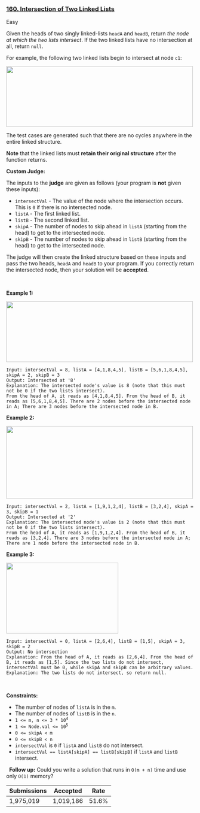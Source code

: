 ### [160. Intersection of Two Linked Lists](https://leetcode.com/problems/intersection-of-two-linked-lists/)

Easy

Given the heads of two singly linked-lists `` headA `` and `` headB ``, return _the node at which the two lists intersect_. If the two linked lists have no intersection at all, return `` null ``.

For example, the following two linked lists begin to intersect at node `` c1 ``:

<img alt="" src="https://assets.leetcode.com/uploads/2021/03/05/160_statement.png" style="width: 500px; height: 162px;"/>

The test cases are generated such that there are no cycles anywhere in the entire linked structure.

__Note__ that the linked lists must __retain their original structure__ after the function returns.

__Custom Judge:__

The inputs to the __judge__ are given as follows (your program is __not__ given these inputs):

*   `` intersectVal `` - The value of the node where the intersection occurs. This is `` 0 `` if there is no intersected node.
*   `` listA `` - The first linked list.
*   `` listB `` - The second linked list.
*   `` skipA `` - The number of nodes to skip ahead in `` listA `` (starting from the head) to get to the intersected node.
*   `` skipB `` - The number of nodes to skip ahead in `` listB `` (starting from the head) to get to the intersected node.

The judge will then create the linked structure based on these inputs and pass the two heads, `` headA `` and `` headB `` to your program. If you correctly return the intersected node, then your solution will be __accepted__.

 

__Example 1:__

<img alt="" src="https://assets.leetcode.com/uploads/2021/03/05/160_example_1_1.png" style="width: 500px; height: 162px;"/>

```
Input: intersectVal = 8, listA = [4,1,8,4,5], listB = [5,6,1,8,4,5], skipA = 2, skipB = 3
Output: Intersected at '8'
Explanation: The intersected node's value is 8 (note that this must not be 0 if the two lists intersect).
From the head of A, it reads as [4,1,8,4,5]. From the head of B, it reads as [5,6,1,8,4,5]. There are 2 nodes before the intersected node in A; There are 3 nodes before the intersected node in B.
```

__Example 2:__

<img alt="" src="https://assets.leetcode.com/uploads/2021/03/05/160_example_2.png" style="width: 500px; height: 194px;"/>

```
Input: intersectVal = 2, listA = [1,9,1,2,4], listB = [3,2,4], skipA = 3, skipB = 1
Output: Intersected at '2'
Explanation: The intersected node's value is 2 (note that this must not be 0 if the two lists intersect).
From the head of A, it reads as [1,9,1,2,4]. From the head of B, it reads as [3,2,4]. There are 3 nodes before the intersected node in A; There are 1 node before the intersected node in B.
```

__Example 3:__

<img alt="" src="https://assets.leetcode.com/uploads/2021/03/05/160_example_3.png" style="width: 300px; height: 189px;"/>

```
Input: intersectVal = 0, listA = [2,6,4], listB = [1,5], skipA = 3, skipB = 2
Output: No intersection
Explanation: From the head of A, it reads as [2,6,4]. From the head of B, it reads as [1,5]. Since the two lists do not intersect, intersectVal must be 0, while skipA and skipB can be arbitrary values.
Explanation: The two lists do not intersect, so return null.
```

 

__Constraints:__

*   The number of nodes of `` listA `` is in the `` m ``.
*   The number of nodes of `` listB `` is in the `` n ``.
*   <code>1 <= m, n <= 3 * 10<sup>4</sup></code>
*   <code>1 <= Node.val <= 10<sup>5</sup></code>
*   `` 0 <= skipA < m ``
*   `` 0 <= skipB < n ``
*   `` intersectVal `` is `` 0 `` if `` listA `` and `` listB `` do not intersect.
*   `` intersectVal == listA[skipA] == listB[skipB] `` if `` listA `` and `` listB `` intersect.

 
__Follow up:__ Could you write a solution that runs in `` O(m + n) `` time and use only `` O(1) `` memory?

| Submissions    | Accepted     | Rate   |
| -------------- | ------------ | ------ |
| 1,975,019 | 1,019,186 | 51.6% |